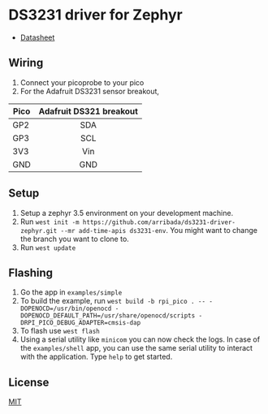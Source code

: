 # DS3231 driver for Zephyr

- [Datasheet](https://www.analog.com/media/en/technical-documentation/data-sheets/ds3231.pdf)

## Wiring

1. Connect your picoprobe to your pico
2. For the Adafruit DS3231 sensor breakout,

| Pico | Adafruit DS321 breakout |
|------|:-----------------------:|
| GP2  | SDA                     |
| GP3  | SCL                     |
| 3V3  | Vin                     |
| GND  | GND                     |

## Setup

1. Setup a zephyr 3.5 environment on your development machine.
2. Run `west init -m https://github.com/arribada/ds3231-driver-zephyr.git --mr add-time-apis ds3231-env`. You might want to change the branch you want to clone to.
3. Run `west update`

## Flashing

1. Go the app in `examples/simple`
2. To build the example, run `west build -b rpi_pico . -- -DOPENOCD=/usr/bin/openocd -DOPENOCD_DEFAULT_PATH=/usr/share/openocd/scripts -DRPI_PICO_DEBUG_ADAPTER=cmsis-dap`
3. To flash use `west flash`
4. Using a serial utility like `minicom` you can now check the logs. In case of the `examples/shell` app, you can use the same serial utility to interact with the application. Type `help` to get started.

## License

[MIT](./LICENSE)
